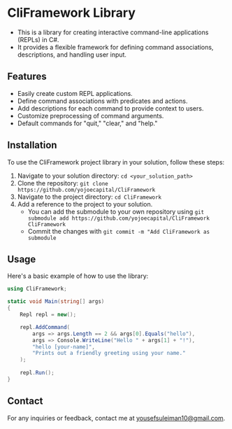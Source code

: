# CliFramework Library

- This is a library for creating interactive command-line applications (REPLs) in C#. 
- It provides a flexible framework for defining command associations, descriptions, and handling user input.

## Features

- Easily create custom REPL applications.
- Define command associations with predicates and actions.
- Add descriptions for each command to provide context to users.
- Customize preprocessing of command arguments.
- Default commands for "quit," "clear," and "help."

## Installation

To use the CliFramework project library in your solution, follow these steps:

1. Navigate to your solution directory: `cd <your_solution_path>`
2. Clone the repository: `git clone https://github.com/yojoecapital/CliFramework`
3. Navigate to the project directory: `cd CliFramework`
4. Add a reference to the project to your solution.
   - You can add the submodule to your own repository using `git submodule add https://github.com/yojoecapital/CliFramework CliFramework`
   - Commit the changes with `git commit -m "Add CliFramework as submodule`

## Usage

Here's a basic example of how to use the library:

```c#
using CliFramework;

static void Main(string[] args)
{
    Repl repl = new();

    repl.AddCommand(
        args => args.Length == 2 && args[0].Equals("hello"),
        args => Console.WriteLine("Hello " + args[1] + "!"),
        "hello [your-name]",
        "Prints out a friendly greeting using your name."
    );
    
    repl.Run();
}
```

## Contact

For any inquiries or feedback, contact me at [yousefsuleiman10@gmail.com](mailto:yousefsuleiman10@gmail.com).